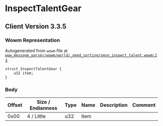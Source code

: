 # InspectTalentGear

## Client Version 3.3.5

### Wowm Representation

Autogenerated from `wowm` file at [`wow_message_parser/wowm/world/_need_sorting/smsg_inspect_talent.wowm:23`](https://github.com/gtker/wow_messages/tree/main/wow_message_parser/wowm/world/_need_sorting/smsg_inspect_talent.wowm#L23).
```rust,ignore
struct InspectTalentGear {
    u32 item;
}
```
### Body

| Offset | Size / Endianness | Type | Name | Description | Comment |
| ------ | ----------------- | ---- | ---- | ----------- | ------- |
| 0x00 | 4 / Little | u32 | item |  |  |

